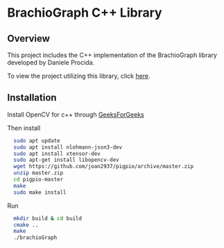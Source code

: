 # BrachioGraph C++ Library

## Overview

This project includes the C++ implementation of the BrachioGraph library developed by Daniele Procida.

To view the project utilizing this library, click [here]([link_to_project](https://github.com/evildmp/BrachioGraph)).

## Installation

Install OpenCV for c++ through [GeeksForGeeks](https://www.geeksforgeeks.org/how-to-install-opencv-in-c-on-linux/)

Then install
```bash
  sudo apt update
  sudo apt install nlohmann-json3-dev
  sudo apt install xtensor-dev
  sudo apt-get install libopencv-dev
  wget https://github.com/joan2937/pigpio/archive/master.zip
  unzip master.zip
  cd pigpio-master
  make
  sudo make install
```

Run
```bash
  mkdir build & cd build
  cmake ..
  make
  ./brachioGraph
```
